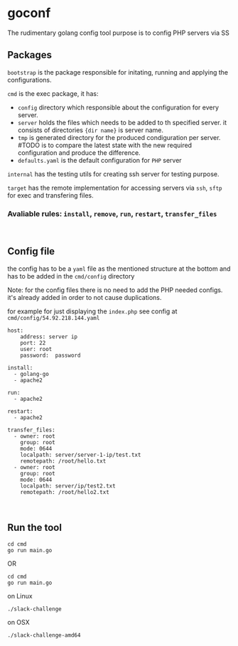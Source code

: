 # goconf
The rudimentary golang config tool purpose is to config PHP servers via SS


 ## Packages

 `bootstrap`  is the package responsible for initating, running and applying the configurations.

 `cmd` is the exec package, it has:
   - `config` directory which responsible about the configuration for every server.
   - `server` holds the files which needs to be added to th specified server. it consists of directories `{dir name}` is server name.
   - `tmp` is generated directory for the produced condiguration per server. #TODO is to compare the latest state with the new required configuration and produce the difference.
   - `defaults.yaml` is the default configuration for `PHP` server

`internal` has the testing utils for creating ssh server for testing purpose.

 `target` has the remote implementation for accessing servers via `ssh`, `sftp`  for exec and transfering files.


### Avaliable rules:  `install`, `remove`, `run`, `restart`, `transfer_files`
<br>

## Config file

the config has to be a `yaml` file  as the mentioned structure at the bottom and
has to be added in the `cmd/config` directory

Note: for the config files there is no need to add the PHP needed configs. it's already added in order to not cause duplications.

for example for just displaying the `index.php` see config at `cmd/config/54.92.218.144.yaml`

```
host:
    address: server ip
    port: 22
    user: root
    password:  password

install:
  - golang-go
  - apache2

run:
  - apache2

restart:
  - apache2

transfer_files:
  - owner: root
    group: root
    mode: 0644
    localpath: server/server-1-ip/test.txt
    remotepath: /root/hello.txt
  - owner: root
    group: root
    mode: 0644
    localpath: server/ip/test2.txt
    remotepath: /root/hello2.txt
```

<br/>

## Run the tool

```
cd cmd
go run main.go
```

OR 

```
cd cmd
go run main.go
```


on Linux
```
./slack-challenge
```

on OSX 
```
./slack-challenge-amd64
```